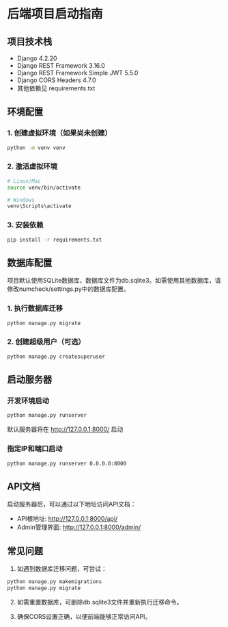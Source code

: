 # 后端项目启动指南

## 项目技术栈
- Django 4.2.20
- Django REST Framework 3.16.0
- Django REST Framework Simple JWT 5.5.0
- Django CORS Headers 4.7.0
- 其他依赖见 requirements.txt

## 环境配置

### 1. 创建虚拟环境（如果尚未创建）
```bash
python -m venv venv
```

### 2. 激活虚拟环境
```bash
# Linux/Mac
source venv/bin/activate

# Windows
venv\Scripts\activate
```

### 3. 安装依赖
```bash
pip install -r requirements.txt
```

## 数据库配置

项目默认使用SQLite数据库，数据库文件为db.sqlite3。如需使用其他数据库，请修改numcheck/settings.py中的数据库配置。

### 1. 执行数据库迁移
```bash
python manage.py migrate
```

### 2. 创建超级用户（可选）
```bash
python manage.py createsuperuser
```

## 启动服务器

### 开发环境启动
```bash
python manage.py runserver
```
默认服务器将在 http://127.0.0.1:8000/ 启动

### 指定IP和端口启动
```bash
python manage.py runserver 0.0.0.0:8000
```

## API文档

启动服务器后，可以通过以下地址访问API文档：
- API根地址: http://127.0.0.1:8000/api/
- Admin管理界面: http://127.0.0.1:8000/admin/

## 常见问题

1. 如遇到数据库迁移问题，可尝试：
```bash
python manage.py makemigrations
python manage.py migrate
```

2. 如需重置数据库，可删除db.sqlite3文件并重新执行迁移命令。

3. 确保CORS设置正确，以便前端能够正常访问API。 